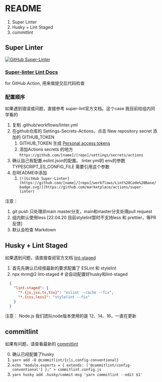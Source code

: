 # README

1. Super Linter
2. Husky + Lint Staged
3. commitlint

## Super Linter

[![GitHub Super-Linter](https://github.com/hzz780/super-linter-demo/workflows/Lint%20Code%20Base/badge.svg)](https://github.com/marketplace/actions/super-linter)

### [Super-linter Lint Docs](https://github.com/github/super-linter)

for GitHub Action, 用来做提交后代码检查

### 配置顺序
如果遇到错误或问题，直接参考 super-lint官方文档。这个case 我目前给组内同学看的

1. 复制 .github/workflows/linter.yml
2. 在github仓库的 Settings-Secrets-Actions，点击 New repository secret 添加的 GITHUB_TOKEN
   1. GITHUB_TOKEN 生成 [Personal access tokens](https://github.com/settings/tokens)
   2. 添加Actions secrets 的地方 ``https://github.com/[name]/[repo]/settings/secrets/actions``
3. 确认自己有配置.eslint.json的配置。 linter.yml的 env的参数 TYPESCRIPT_ES_CONFIG_FILE 需要引用这个参数
4. 在README中添加
   1. ``[![GitHub Super-Linter](https://github.com/[name]/[repo]/workflows/Lint%20Code%20Base/badge.svg)](https://github.com/marketplace/actions/super-linter)``

注意：
1. git push 只处理非main master分支，main和master分支处理pull request
2. 组内默认使用less [22.04.20 目前stylelint暂时不支持less 和 prettier，等PR反馈]
3. 默认会检查 Markdown

## Husky + Lint Staged

如果遇到问题，请直接查阅官方文档 [lint-staged](https://www.npmjs.com/package/lint-staged)

1. 首先先确认已经按最新的要求配置了 ESLint 和 stylelint
2. npx mrm@2 lint-staged # 会自动配置好husky和lint-staged
```json
  {
    "lint-staged": {
      "*.{js,jsx,ts,tsx}": "eslint --cache --fix",
      "*.{css,less}": "stylelint --fix"
    }
  }
```

注意：
Node.js 我们团队node版本使用的是 12、14、16，一直在更新

## commitlint

如果有问题，请查看最新的 [commitlint](https://commitlint.js.org/#/guides-local-setup)

0. 确认已经配置了husky
1. ```yarn add -D @commitlint/{cli,config-conventional}```
2. ```echo "module.exports = { extends: ['@commitlint/config-conventional'] };" > commitlint.config.js```
3. ```yarn husky add .husky/commit-msg 'yarn commitlint --edit $1'```


